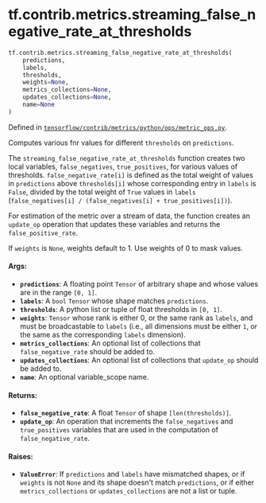<div itemscope itemtype="http://developers.google.com/ReferenceObject">
<meta itemprop="name" content="tf.contrib.metrics.streaming_false_negative_rate_at_thresholds" />
<meta itemprop="path" content="Stable" />
</div>

# tf.contrib.metrics.streaming_false_negative_rate_at_thresholds

``` python
tf.contrib.metrics.streaming_false_negative_rate_at_thresholds(
    predictions,
    labels,
    thresholds,
    weights=None,
    metrics_collections=None,
    updates_collections=None,
    name=None
)
```



Defined in [`tensorflow/contrib/metrics/python/ops/metric_ops.py`](/code/stable/tensorflow/contrib/metrics/python/ops/metric_ops.py).

Computes various fnr values for different `thresholds` on `predictions`.

The `streaming_false_negative_rate_at_thresholds` function creates two
local variables, `false_negatives`, `true_positives`, for various values of
thresholds. `false_negative_rate[i]` is defined as the total weight
of values in `predictions` above `thresholds[i]` whose corresponding entry in
`labels` is `False`, divided by the total weight of `True` values in `labels`
(`false_negatives[i] / (false_negatives[i] + true_positives[i])`).

For estimation of the metric over a stream of data, the function creates an
`update_op` operation that updates these variables and returns the
`false_positive_rate`.

If `weights` is `None`, weights default to 1. Use weights of 0 to mask values.

#### Args:

* <b>`predictions`</b>: A floating point `Tensor` of arbitrary shape and whose values
    are in the range `[0, 1]`.
* <b>`labels`</b>: A `bool` `Tensor` whose shape matches `predictions`.
* <b>`thresholds`</b>: A python list or tuple of float thresholds in `[0, 1]`.
* <b>`weights`</b>: `Tensor` whose rank is either 0, or the same rank as `labels`, and
    must be broadcastable to `labels` (i.e., all dimensions must be either
    `1`, or the same as the corresponding `labels` dimension).
* <b>`metrics_collections`</b>: An optional list of collections that
    `false_negative_rate` should be added to.
* <b>`updates_collections`</b>: An optional list of collections that `update_op` should
    be added to.
* <b>`name`</b>: An optional variable_scope name.


#### Returns:

* <b>`false_negative_rate`</b>: A float `Tensor` of shape `[len(thresholds)]`.
* <b>`update_op`</b>: An operation that increments the `false_negatives` and
    `true_positives` variables that are used in the computation of
    `false_negative_rate`.


#### Raises:

* <b>`ValueError`</b>: If `predictions` and `labels` have mismatched shapes, or if
    `weights` is not `None` and its shape doesn't match `predictions`, or if
    either `metrics_collections` or `updates_collections` are not a list or
    tuple.